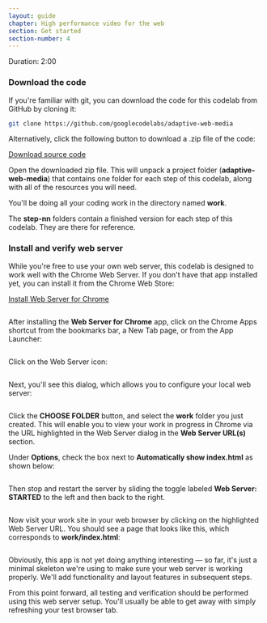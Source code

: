 ```yaml
---
layout: guide
chapter: High performance video for the web
section: Get started
section-number: 4
---
```


Duration: 2:00

### Download the code

If you're familiar with git, you can download the code for this codelab
from GitHub by cloning it:

``` bash
git clone https://github.com/googlecodelabs/adaptive-web-media
```

Alternatively, click the following button to download a .zip file of the
code:

[Download source
code](https://github.com/googlecodelabs/adaptive-web-media/archive/master.zip)

Open the downloaded zip file. This will unpack a project folder
(**adaptive-web-media**) that contains one folder for each step of this
codelab, along with all of the resources you will need.

You'll be doing all your coding work in the directory named **work**.

The **step-nn** folders contain a finished version for each step of this
codelab. They are there for reference.

### Install and verify web server

While you're free to use your own web server, this codelab is designed
to work well with the Chrome Web Server. If you don't have that app
installed yet, you can install it from the Chrome Web Store:

[Install Web Server for Chrome](https://chrome.google.com/webstore/detail/web-server-for-chrome/ofhbbkphhbklhfoeikjpcbhemlocgigb?hl=en)

![]()

After installing the **Web Server for Chrome** app, click on the Chrome
Apps shortcut from the bookmarks bar, a New Tab page, or from the App
Launcher:

![]()

Click on the Web Server icon:

![]()

Next, you'll see this dialog, which allows you to configure your local
web server:

![]()

Click the **CHOOSE FOLDER** button, and select the **work** folder you
just created. This will enable you to view your work in progress in
Chrome via the URL highlighted in the Web Server dialog in the **Web
Server URL(s)** section.

Under **Options**, check the box next to **Automatically show
index.html** as shown below:

![]()

Then stop and restart the server by sliding the toggle labeled **Web
Server: STARTED** to the left and then back to the right.

![]()

Now visit your work site in your web browser by clicking on the
highlighted Web Server URL. You should see a page that looks like this,
which corresponds to **work/index.html**:

![]()

Obviously, this app is not yet doing anything interesting — so far, it's
just a minimal skeleton we're using to make sure your web server is
working properly. We'll add functionality and layout features in
subsequent steps.

From this point forward, all testing and verification should be
performed using this web server setup. You'll usually be able to get
away with simply refreshing your test browser tab.

